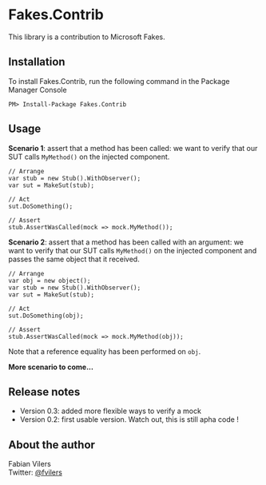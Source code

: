 Fakes.Contrib
=============
This library is a contribution to Microsoft Fakes.

Installation
------------
To install Fakes.Contrib, run the following command in the Package Manager Console

```
PM> Install-Package Fakes.Contrib
```

Usage
-----
**Scenario 1**: assert that a method has been called: we want to verify that our SUT calls `MyMethod()` on the injected component.

```
// Arrange
var stub = new Stub().WithObserver();
var sut = MakeSut(stub);

// Act
sut.DoSomething();

// Assert
stub.AssertWasCalled(mock => mock.MyMethod());
```

**Scenario 2**: assert that a method has been called with an argument: we want to verify that our SUT calls `MyMethod()` on the injected component and passes the same object that it received.

```
// Arrange
var obj = new object();
var stub = new Stub().WithObserver();
var sut = MakeSut(stub);

// Act
sut.DoSomething(obj);

// Assert
stub.AssertWasCalled(mock => mock.MyMethod(obj));
```

Note that a reference equality has been performed on `obj`.

**More scenario to come...**

Release notes
-------------
* Version 0.3: added more flexible ways to verify a mock
* Version 0.2: first usable version. Watch out, this is still apha code !

About the author
------
Fabian Vilers  
Twitter: [@fvilers](http://www.twitter.com/fvilers)
